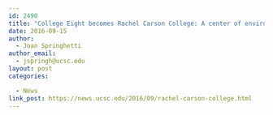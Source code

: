 ```yaml
---
id: 2490
title: "College Eight becomes Rachel Carson College: A center of environmentalism is named for writer who inspired it"
date: 2016-09-15
author:
  - Joan Springhetti
author_email:
  - jspringh@ucsc.edu
layout: post
categories:

  - News
link_post: https://news.ucsc.edu/2016/09/rachel-carson-college.html
---
```

